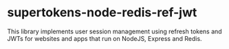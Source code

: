 # supertokens-node-redis-ref-jwt
This library implements user session management using refresh tokens and JWTs for websites and apps that run on NodeJS, Express and Redis.
